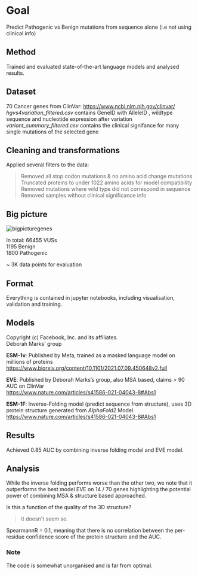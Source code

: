 # Goal
Predict Pathogenic vs Benign mutations from sequence alone (i.e not using clinical info)

## Method
Trained and evaluated state-of-the-art language models and analysed results.

## Dataset
70 Cancer genes from ClinVar: https://www.ncbi.nlm.nih.gov/clinvar/ 
<br>
*hgvs4variation_filtered.csv* contains GeneID with AlleleID , wildtype sequence and nucleotide expression after variation <br>
*variant_summary_filtered.csv* contains the clinical signifance for many single mutations of the selected gene <br>

## Cleaning and transformations
Applied several filters to the data:
>Removed all stop codon mutations & no amino acid change mutations <br>
Truncated proteins to under 1022 amino acids for model compatibility<br>
Removed mutations where wild type did not correspond in sequence<br>
Removed samples without clinical significance info

## Big picture
![bigpicturegenes](https://user-images.githubusercontent.com/73180998/233119220-301c38e9-6f27-4b8a-9301-753e7d055e6c.png)
<br>

In total: 
66455 VUSs<br>
1195 Benign<br>
1800 Pathogenic

~ 3K data points for evaluation


## Format
Everything is contained in jupyter notebooks, including visualisation, validation and training.

## Models
Copyright (c) Facebook, Inc. and its affiliates. <br>
Deborah Marks' group 

**ESM-1v**: Published by Meta, trained as a masked language model on millions of proteins <br>
https://www.biorxiv.org/content/10.1101/2021.07.09.450648v2.full 

**EVE**: Published by Deborah Marks’s group, also MSA based, claims > 90 AUC on ClinVar<br>
https://www.nature.com/articles/s41586-021-04043-8#Abs1

**ESM-1F**: Inverse-Folding model (predict sequence from structure), uses 3D protein structure generated from *AlphaFold2* Model<br>
https://www.nature.com/articles/s41586-021-04043-8#Abs1

## Results 
Achieved 0.85 AUC by combining inverse folding model and EVE model.
## Analysis
While the inverse folding performs worse than the other two, we note that it outperforms the best model EVE on  14 / 70 genes highlighting the potential power of combining MSA & structure based approached.

Is this a function of the quality of the 3D structure?<br>
>It doesn't seem so. 

SpearmannR = 0.1, meaning that there is no correlation between the per-residue confidence score of the protein structure and the AUC.

### Note
The code is somewhat unorganised and is far from optimal.
